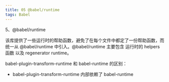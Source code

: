 ```yaml
---
title: 05 @babel/runtime
tags: Babel
---
```


5、@babel/runtime

该库提供了一些运行时的帮助函数，避免了在每个文件中都定了一份帮助函数，而统一从 @babel/runtime 中引入。@babel/runtime 主要包含 运行时的 helpers 函数 以及 regenerator runtime。

babel-plugin-transform-runtime 和 babel-runtime 的区别：

- babel-plugin-transform-runtime 内部依赖了 babel-runtime